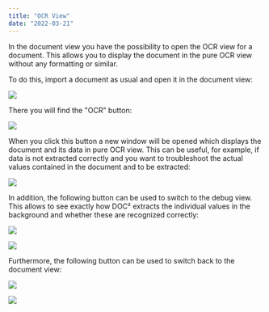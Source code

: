 ```yaml
---
title: "OCR View"
date: "2022-03-21"
---
```


In the document view you have the possibility to open the OCR view for a document. This allows you to display the document in the pure OCR view without any formatting or similar.

To do this, import a document as usual and open it in the document view:

![](/_images/doc2/image-43-1024x374.png)

There you will find the "OCR" button:

![](/_images/doc2/image-44-1024x421.png)

When you click this button a new window will be opened which displays the document and its data in pure OCR view. This can be useful, for example, if data is not extracted correctly and you want to troubleshoot the actual values contained in the document and to be extracted:

![](/_images/doc2/image-45-1024x748.png)

In addition, the following button can be used to switch to the debug view. This allows to see exactly how DOC² extracts the individual values in the background and whether these are recognized correctly:

![](/_images/doc2/image-46.png)

![](/_images/doc2/image-47-1024x730.png)

Furthermore, the following button can be used to switch back to the document view:

![](/_images/doc2/image-48.png)

![](/_images/doc2/image-49-1024x613.png)
